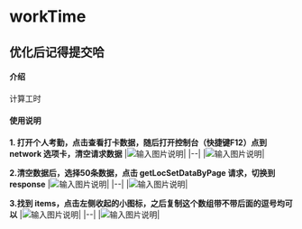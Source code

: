 # workTime

## 优化后记得提交哈

#### 介绍
计算工时

#### 使用说明

 **1.  打开个人考勤，点击查看打卡数据，随后打开控制台（快捷键F12）点到 network 选项卡，清空请求数据** 
|![输入图片说明](https://foruda.gitee.com/images/1711614780301895326/9c11fc4b_10888693.png "屏幕截图")|
|--|
|![输入图片说明](https://foruda.gitee.com/images/1711614915826357888/3812038f_10888693.png "屏幕截图")|

 **2.清空数据后，选择50条数据，点击 getLocSetDataByPage 请求，切换到 response** 
|![输入图片说明](https://foruda.gitee.com/images/1711614969130527928/dc35a170_10888693.png "屏幕截图")|
|--|
|![输入图片说明](https://foruda.gitee.com/images/1711615026549164653/9f871844_10888693.png "屏幕截图")|

 **3.找到 items，点击左侧收起的小图标，之后复制这个数组带不带后面的逗号均可以** 
|![输入图片说明](https://foruda.gitee.com/images/1711615092070250659/a95d1b2c_10888693.png "屏幕截图")|
|--|
|![输入图片说明](https://foruda.gitee.com/images/1711615148303292328/279ba83a_10888693.png "屏幕截图")|


